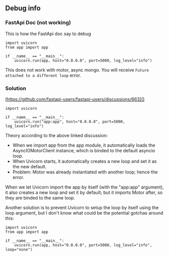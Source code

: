 ## Debug info

### FastApi Doc (not working)

This is how the FastApi doc say to debug

    import uvicorn
    from app import app

    if __name__ == "__main__":
        uvicorn.run(app, host="0.0.0.0", port=5000, log_level="info")

This does not work with motor, async mongo. 
You will receive `Future attached to a different loop` error.


### Solution

[https://github.com/fastapi-users/fastapi-users/discussions/663]()

    import uvicorn
    
    if __name__ == "__main__":
        uvicorn.run("app:app", host="0.0.0.0", port=5000, log_level="info")

Theory according to the above linked discussion:

- When we import app from the app module, it automatically loads the AsyncIOMotorClient instance, which is binded to the default asyncio loop.
- When Uvicorn starts, it automatically creates a new loop and set it as the new default.
- Problem: Motor was already instantiated with another loop; hence the error.

When we let Uvicorn import the app by itself (with the "app:app" argument), it also creates a new loop and set it by default; but it imports Motor after, so they are binded to the same loop.

Another solution is to prevent Uvicorn to setup the loop by itself using the loop argument, but I don't know what could be the potential gotchas around this:

    import uvicorn
    from app import app
    
    if __name__ == "__main__":
        uvicorn.run(app, host="0.0.0.0", port=5000, log_level="info", loop="none")
